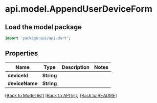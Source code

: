 # api.model.AppendUserDeviceForm

## Load the model package
```dart
import 'package:api/api.dart';
```

## Properties
Name | Type | Description | Notes
------------ | ------------- | ------------- | -------------
**deviceId** | **String** |  | 
**deviceName** | **String** |  | 

[[Back to Model list]](../README.md#documentation-for-models) [[Back to API list]](../README.md#documentation-for-api-endpoints) [[Back to README]](../README.md)


